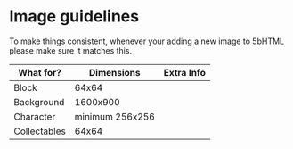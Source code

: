 # Image guidelines

To make things consistent, whenever your adding a new image to 5bHTML please make sure it matches this.

What for? | Dimensions | Extra Info
--- | --- | ---
Block | 64x64 |
Background | 1600x900 |
Character | minimum 256x256 |
Collectables | 64x64 |